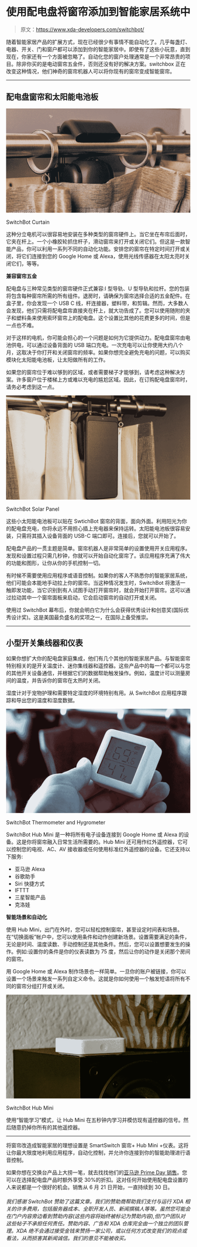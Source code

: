 # 使用配电盘将窗帘添加到智能家居系统中

> 原文：<https://www.xda-developers.com/switchbot/>

随着智能家居产品的扩展方式，现在已经很少有事情不能自动化了。几乎每盏灯、电器、开关、门和窗户都可以添加到你的智能家居中。即使有了这些小玩意，直到现在，你家还有一个方面被忽略了。自动化您的窗户处理通常是一个非常昂贵的项目。除非你买的是电动窗帘五金件，否则还没有好的解决方案。switchbox 正在改变这种情况，他们神奇的窗帘机器人可以将你现有的窗帘变成智能窗帘。

* * *

## 配电盘窗帘和太阳能电池板

 <picture>![](img/fd9571ef1be541bd136d06e2368f66f1.png)</picture> 

SwitchBot Curtain

这种分立电机可以很容易地安装在多种类型的窗帘硬件上。当它坐在布帘后面时，它夹在杆上。一个小橡胶轮抓住杆子，滑动窗帘来打开或关闭它们。但这是一款智能产品，你可以利用一系列不同的自动化功能。安排您的窗帘在特定时间打开或关闭，将它们连接到您的 Google Home 或 Alexa，使用光线传感器在太阳太亮时关闭它们，等等。

**兼容窗帘五金**

配电盘与三种常见类型的窗帘硬件正式兼容:I 型导轨、U 型导轨和拉杆。您的包装将包含每种窗帘所需的所有组件。退房时，请确保为窗帘选择合适的五金配件。在盒子里，你会发现一个 USB C 线，杆连接器，塑料带，和剪辑。然而，大多数人会发现，他们只需将配电盘帘直接夹在杆上，就大功告成了。您可以使用随附的夹子和塑料条来使用索环窗帘上的配电盘。这个设置比其他的花费更多的时间，但是一点也不难。

对于这样的电机，你可能会担心的一个问题是如何为它提供动力。配电盘窗帘由电池供电，可以通过设备背面的 USB 端口充电。一次充电可以让你使用大约八个月，这取决于你打开和关闭窗帘的频率。如果你想完全避免充电的问题，可以购买模块化太阳能电池板，让太阳做所有的工作。

如果您的窗帘位于难以够到的区域，或者需要梯子才能够到，请考虑这种解决方案。许多窗户位于楼梯上方或难以充电的尴尬区域。因此，在订购配电盘窗帘时，请务必考虑到这一点。

 <picture>![](img/aec1655d656e502022a4f0688776d2f1.png)</picture> 

SwitchBot Solar Panel

这些小太阳能电池板可以贴在 SwtichBot 窗帘的背面，面向外面。利用阳光为你的配电盘充电，你将永远不用担心插上充电器来保持运转。太阳能电池板很容易安装，只需将其插入设备背面的 USB-C 端口即可。连接后，您就可以开始了。

配电盘产品的一贯主题是简单。窗帘机器人是非常简单的设置使用开关应用程序。发现和设置过程只需几秒钟，你就可以开始自动化窗帘了。该应用程序充满了伟大的功能和图形，让你从你的手机控制一切。

有时候不需要使用应用程序或语音控制。如果你的客人不熟悉你的智能家居系统，他们可能会本能地手动拉上你的窗帘。当这种情况发生时，SwitchBot 将激活一触即发功能，当它识别到有人试图手动打开窗帘时，就会开始打开窗帘。这可以通过拉动其中一个窗帘面板来启动，它会启动窗帘的自动打开或关闭。

使用过 SwitchBot 幕布后，你就会明白它为什么会获得优秀设计和创意奖(国际优秀设计奖)。这是美国最负盛名的奖项之一，在国际上备受推崇。

* * *

## 小型开关集线器和仪表

如果你想扩大你的配电盘家庭集成，他们有几个其他的智能家居产品。与智能窗帘特别相关的是开关温度计、迷你集线器和遥控器。这些产品中的每一个都可以与您的其他开关设备通信，并根据它们的数据帮助触发操作。例如，温度计可以测量房间的温度，并告诉你的窗帘在太热时关闭。

湿度计对于宠物护理和需要特定湿度的环境特别有用。从 SwitchBot 应用程序跟踪和导出您的温度和湿度数据。

 <picture>![](img/1883fb588f8ab7b19c886d42fb15c5c5.png)</picture> 

SwitchBot Thermometer and Hygrometer

SwitchBot Hub Mini 是一种将所有电子设备连接到 Google Home 或 Alexa 的设备。这是你将窗帘融入日常生活所需要的。Hub Mini 还可用作红外遥控器，它可以控制您的电视、AC、AV 接收器或任何使用标准红外遥控器的设备。它还支持以下服务:

*   亚马逊 Alexa
*   谷歌助手
*   Siri 快捷方式
*   IFTTT
*   三星智能产品
*   克洛娃

**智能场景和自动化**

使用 Hub Mini，出门在外时，您可以轻松控制窗帘，甚至设定时间表和场景。在“切换面板”帐户中，您可以使用条件和动作创建新场景。设置需要满足的条件，无论是时间、温度读数、手动控制还是其他条件。然后，您可以设置想要发生的操作。例如:设置你的条件是你的仪表读数为 75 度，然后让你的动作是关闭那个房间的窗帘。

用 Google Home 或 Alexa 制作场景也一样简单。一旦你的账户被链接，你可以设置一个场景来触发一系列自定义命令。这就是你如何使用一个触发短语将所有不同的窗帘分组打开或关闭。

 <picture>![](img/1006051e20e6c4409cb4f5c5052244a8.png)</picture> 

SwitchBot Hub Mini

使用“智能学习”模式，让 Hub Mini 在五秒钟内学习并模仿现有遥控器的信号。然后随意扔掉你所有的其他遥控器。

* * *

将窗帘改造成智能家居的理想设置是 SmartSwitch 窗帘+ Hub Mini +仪表。这将让你最大限度地利用应用程序，自动化控制，并允许你连接到你的智能助理进行语音控制。

如果你想在交换台产品上大捞一笔，就去找找他们的[亚马逊 Prime Day 销售](https://www.anrdoezrs.net/links/100122946/type/dlg/sid/UUxdaUeUpU2769/https://www.switch-bot.com/collections/all?sca_ref=873436.hCb75iaMhj)。您可以在选择配电盘产品时额外享受 30%的折扣。这对任何开始使用配电盘设置的人来说都是一个很好的机会。销售从 6 月 21 日开始，一直持续到 30 日。

###### 我们感谢 SwitchBot 赞助了这篇文章。我们的赞助商帮助我们支付与运行 XDA 相关的许多费用，包括服务器成本、全职开发人员、新闻撰稿人等等。虽然您可能会在门户内容旁边看到赞助内容(这些内容将始终被标记为赞助内容),但门户团队对这些帖子不承担任何责任。赞助内容、广告和 XDA 仓库完全由一个独立的团队管理。XDA 绝不会通过接受金钱来赞扬一家公司，或以任何方式改变我们的观点或看法，从而损害其新闻诚信。我们的意见不能被收买。
